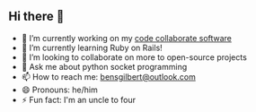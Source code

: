 ## Hi there 👋

- 🔭 I’m currently working on my [code collaborate software](https://collaborate.bensgilbert.com/ "Share code with anyone in real time... for free!")
- 🌱 I’m currently learning Ruby on Rails!
- 👯 I’m looking to collaborate on more to open-source projects
- 💬 Ask me about python socket programming
- 📫 How to reach me: <bensgilbert@outlook.com>
- 😄 Pronouns: he/him
- ⚡ Fun fact: I'm an uncle to four

